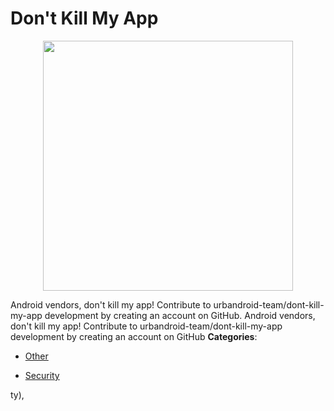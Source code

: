 # Don't Kill My App

<p align="center">
    <img width="400" src="https://raw.githubusercontent.com/awesome-apis/awesome-apis/apis/dont-kill-my-app/logo_256x256.png" />
</p>


Android vendors, don't kill my app! Contribute to urbandroid-team/dont-kill-my-app development by creating an account on GitHub.  Android vendors, don't kill my app! Contribute to urbandroid-team/dont-kill-my-app development by creating an account on GitHub
**Categories**:

- [Other](https://github/awesome-apis/awesome-apis#other)

- [Security](https://github/awesome-apis/awesome-apis#security)



ty),


